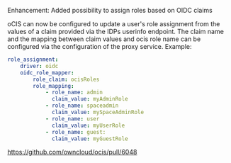 Enhancement: Added possibility to assign roles based on OIDC claims

oCIS can now be configured to update a user's role assignment from the values of a claim provided
via the IDPs userinfo endpoint. The claim name and the mapping between claim values and ocis role
name can be configured via the configuration of the proxy service. Example:

```yaml
role_assignment:
    driver: oidc
    oidc_role_mapper:
        role_claim: ocisRoles
        role_mapping:
            - role_name: admin
              claim_value: myAdminRole
            - role_name: spaceadmin
              claim_value: mySpaceAdminRole
            - role_name: user
              claim_value: myUserRole
            - role_name: guest:
              claim_value: myGuestRole
```

https://github.com/owncloud/ocis/pull/6048

